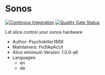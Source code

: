 # Sonos

[![Continous Integration](https://gitlab.com/project-alice-assistant/skills/skill_Sonos/badges/master/pipeline.svg)](https://gitlab.com/project-alice-assistant/skills/skill_Sonos/pipelines/latest)
[![Quality Gate Status](https://sonarcloud.io/api/project_badges/measure?project=project-alice-assistant_skill_Sonos&metric=alert_status)](https://sonarcloud.io/dashboard?id=project-alice-assistant_skill_Sonos)

Let alice control your sonos hardware

- Author: Psychokiller1888
- Maintainers: Fe3lApAcUt
- Alice minimum Version: 1.0.0-a6
- Languages:
   - en
   - de

